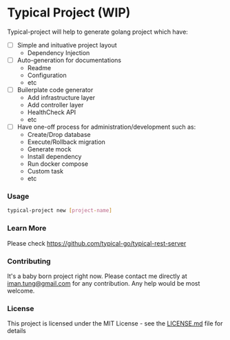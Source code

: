 # Typical Project (WIP)

Typical-project will help to generate golang project which have:
- [ ] Simple and inituative project layout
  - Dependency Injection
- [ ] Auto-generation for documentations
  - Readme
  - Configuration
  - etc
- [ ] Builerplate code generator
  - Add infrastructure layer
  - Add controller layer
  - HealthCheck API
  - etc
- [ ] Have one-off process for administration/development such as:
  - Create/Drop database
  - Execute/Rollback migration
  - Generate mock
  - Install dependency
  - Run docker compose
  - Custom task
  - etc

### Usage

```bash
typical-project new [project-name]
```

### Learn More

Please check <https://github.com/typical-go/typical-rest-server>

### Contributing

It's a baby born project right now. Please contact me directly at <iman.tung@gmail.com> for any contribution. Any help would be most welcome.

### License

This project is licensed under the MIT License - see the [LICENSE.md](LICENSE.md) file for details




